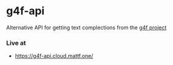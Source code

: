 # g4f-api

Alternative API for getting text complections from the [g4f project](https://github.com/xtekky/gpt4free/tree/main)

### Live at
- https://g4f-api.cloud.mattf.one/

